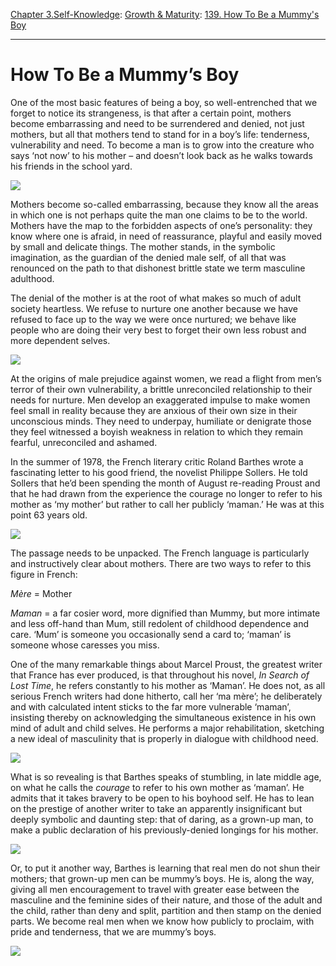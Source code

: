 [Chapter 3.Self-Knowledge](https://www.theschooloflife.com/thebookoflife/category/self-knowledge/): [Growth & Maturity](https://www.theschooloflife.com/thebookoflife/category/self-knowledge/growth-maturity/): [139. How To Be a Mummy's Boy](https://www.theschooloflife.com/thebookoflife/how-to-be-a-mummys-boy/)

* * *

# How To Be a Mummy’s Boy

One of the most basic features of being a boy, so well-entrenched that we forget to notice its strangeness, is that after a certain point, mothers become embarrassing and need to be surrendered and denied, not just mothers, but all that mothers tend to stand for in a boy’s life: tenderness, vulnerability and need. To become a man is to grow into the creature who says ‘not now’ to his mother – and doesn’t look back as he walks towards his friends in the school yard.

![](https://www.theschooloflife.com/thebookoflife/wp-content/uploads/2017/10/151019_francesca-russell-photography-and-films-new-york-city-long-island-family-photographer_029.jpg)

Mothers become so-called embarrassing, because they know all the areas in which one is not perhaps quite the man one claims to be to the world. Mothers have the map to the forbidden aspects of one’s personality: they know where one is afraid, in need of reassurance, playful and easily moved by small and delicate things. The mother stands, in the symbolic imagination, as the guardian of the denied male self, of all that was renounced on the path to that dishonest brittle state we term masculine adulthood.

The denial of the mother is at the root of what makes so much of adult society heartless. We refuse to nurture one another because we have refused to face up to the way we were once nurtured; we behave like people who are doing their very best to forget their own less robust and more dependent selves.

![](http://www.calvertjournal.com/images/uploads/features/gosha/_full_width/DSC12821.jpg)

At the origins of male prejudice against women, we read a flight from men’s terror of their own vulnerability, a brittle unreconciled relationship to their needs for nurture. Men develop an exaggerated impulse to make women feel small in reality because they are anxious of their own size in their unconscious minds. They need to underpay, humiliate or denigrate those they feel witnessed a boyish weakness in relation to which they remain fearful, unreconciled and ashamed.

In the summer of 1978, the French literary critic Roland Barthes wrote a fascinating letter to his good friend, the novelist Philippe Sollers. He told Sollers that he’d been spending the month of August re-reading Proust and that he had drawn from the experience the courage no longer to refer to his mother as ‘my mother’ but rather to call her publicly ‘maman.’ He was at this point 63 years old.

![](https://i1.wp.com/www.michiganquarterlyreview.com/wp-content/uploads/2014/06/Roland-Barthes-and-Maman.jpeg)

The passage needs to be unpacked. The French language is particularly and instructively clear about mothers. There are two ways to refer to this figure in French:

_Mère_ = Mother

_Maman_ = a far cosier word, more dignified than Mummy, but more intimate and less off-hand than Mum, still redolent of childhood dependence and care. ‘Mum’ is someone you occasionally send a card to; ‘maman’ is someone whose caresses you miss.

One of the many remarkable things about Marcel Proust, the greatest writer that France has ever produced, is that throughout his novel, _In Search of Lost Time_, he refers constantly to his mother as ‘Maman’. He does not, as all serious French writers had done hitherto, call her ‘ma mère’; he deliberately and with calculated intent sticks to the far more vulnerable ‘maman’, insisting thereby on acknowledging the simultaneous existence in his own mind of adult and child selves. He performs a major rehabilitation, sketching a new ideal of masculinity that is properly in dialogue with childhood need.

![](https://artlarkdotorg.files.wordpress.com/2014/09/w-marcelproust-123013-1.jpg)

What is so revealing is that Barthes speaks of stumbling, in late middle age, on what he calls the _courage_ to refer to his own mother as ‘maman’. He admits that it takes bravery to be open to his boyhood self. He has to lean on the prestige of another writer to take an apparently insignificant but deeply symbolic and daunting step: that of daring, as a grown-up man, to make a public declaration of his previously-denied longings for his mother.

![](http://ego-alterego.com/wp-content/uploads/2014/06/Mother-father-and-son-photograph-themselves-once-a-year17-600x649.jpg)

Or, to put it another way, Barthes is learning that real men do not shun their mothers; that grown-up men can be mummy’s boys. He is, along the way, giving all men encouragement to travel with greater ease between the masculine and the feminine sides of their nature, and those of the adult and the child, rather than deny and split, partition and then stamp on the denied parts. We become real men when we know how publicly to proclaim, with pride and tenderness, that we are mummy’s boys.

[![](https://img.youtube.com/vi/BdHKQ2hTn40/0.jpg)](https://www.youtube.com/embed/BdHKQ2hTn40 '')
